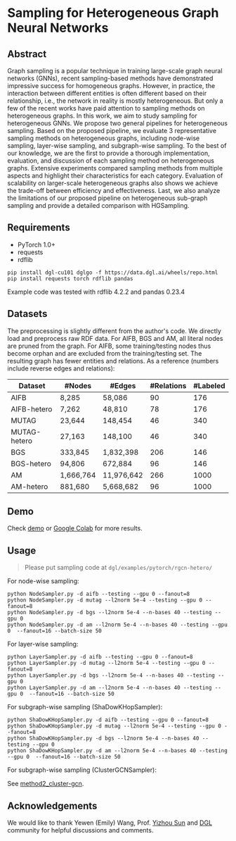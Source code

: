 # Sampling for Heterogeneous Graph Neural Networks

## Abstract

Graph sampling is a popular technique in training large-scale graph neural networks (GNNs), recent sampling-based methods have demonstrated impressive success for homogeneous graphs. However, in practice, the interaction between different entities is often different based on their relationship, i.e., the network in reality is mostly heterogeneous. But only a few of the recent works have paid attention to sampling methods on heterogeneous graphs. In this work, we aim to study sampling for heterogeneous GNNs. We propose two general pipelines for heterogeneous sampling. Based on the proposed pipeline, we evaluate 3 representative sampling methods on heterogeneous graphs, including node-wise sampling, layer-wise sampling, and subgraph-wise sampling. To the best of our knowledge, we are the first to provide a thorough implementation, evaluation, and discussion of each sampling method on heterogeneous graphs. Extensive experiments compared sampling methods from multiple aspects and highlight their characteristics for each category. Evaluation of scalability on larger-scale heterogeneous graphs also shows we achieve the trade-off between efficiency and effectiveness. Last, we also analyze the limitations of our proposed pipeline on heterogeneous sub-graph sampling and provide a detailed comparison with HGSampling.


## Requirements 

* PyTorch 1.0+
* requests
* rdflib

```
pip install dgl-cu101 dglgo -f https://data.dgl.ai/wheels/repo.html
pip install requests torch rdflib pandas
```

Example code was tested with rdflib 4.2.2 and pandas 0.23.4


## Datasets

The preprocessing is slightly different from the author's code. We directly load and preprocess
raw RDF data. For AIFB, BGS and AM,
all literal nodes are pruned from the graph. For AIFB, some training/testing nodes
thus become orphan and are excluded from the training/testing set. The resulting graph
has fewer entities and relations. As a reference (numbers include reverse edges and relations):

| Dataset | #Nodes | #Edges | #Relations | #Labeled |
| --- | --- | --- | --- | --- |
| AIFB | 8,285 | 58,086 | 90 | 176 |
| AIFB-hetero | 7,262 | 48,810 | 78 | 176 |
| MUTAG | 23,644 | 148,454 | 46 | 340 |
| MUTAG-hetero | 27,163 | 148,100 | 46 | 340 |
| BGS | 333,845 | 1,832,398 | 206 | 146 |
| BGS-hetero | 94,806 | 672,884 | 96 | 146 |
| AM | 1,666,764 | 11,976,642 | 266 | 1000 |
| AM-hetero | 881,680 | 5,668,682 | 96 | 1000 |


## Demo

Check [demo](https://github.com/Eurus-Holmes/Heterogeneous_Sampling/tree/main/code/demo) or [Google Colab](https://colab.research.google.com/drive/1yaMufnRZMcV2rV07blhjbCFV8XFgc3S8?usp=sharing) for more results.


## Usage

> Please put sampling code at `dgl/examples/pytorch/rgcn-hetero/`

For node-wise sampling:

```
python NodeSampler.py -d aifb --testing --gpu 0 --fanout=8
python NodeSampler.py -d mutag --l2norm 5e-4 --testing --gpu 0 --fanout=8
python NodeSampler.py -d bgs --l2norm 5e-4 --n-bases 40 --testing --gpu 0
python NodeSampler.py -d am --l2norm 5e-4 --n-bases 40 --testing --gpu 0  --fanout=16 --batch-size 50
```

For layer-wise sampling:

```
python LayerSampler.py -d aifb --testing --gpu 0 --fanout=8
python LayerSampler.py -d mutag --l2norm 5e-4 --testing --gpu 0 --fanout=8
python LayerSampler.py -d bgs --l2norm 5e-4 --n-bases 40 --testing --gpu 0
python LayerSampler.py -d am --l2norm 5e-4 --n-bases 40 --testing --gpu 0  --fanout=16 --batch-size 50
```

For subgraph-wise sampling (ShaDowKHopSampler):

```
python ShaDowKHopSampler.py -d aifb --testing --gpu 0 --fanout=8
python ShaDowKHopSampler.py -d mutag --l2norm 5e-4 --testing --gpu 0 --fanout=8
python ShaDowKHopSampler.py -d bgs --l2norm 5e-4 --n-bases 40 --testing --gpu 0
python ShaDowKHopSampler.py -d am --l2norm 5e-4 --n-bases 40 --testing --gpu 0  --fanout=16 --batch-size 50
```

For subgraph-wise sampling (ClusterGCNSampler):

See [method2_cluster-gcn](https://github.com/Eurus-Holmes/Heterogeneous_Sampling/tree/main/code/method2_cluster-gcn).


## Acknowledgements

We would like to thank Yewen (Emily) Wang, Prof. [Yizhou Sun](https://web.cs.ucla.edu/~yzsun/) and [DGL](https://github.com/dmlc/dgl) community for helpful discussions and comments.

